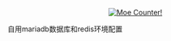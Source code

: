 
<p align="center">
  <a href="https://nginx-3.frp.chrelyonly.cn" target="_blank">
    <img alt="Moe Counter!" src="https://nginx-3.frp.chrelyonly.cn/moe-counter-api/@chrelyonly?name=chrelyonly&theme=rule34">
  </a>
</p>

自用mariadb数据库和redis环境配置
